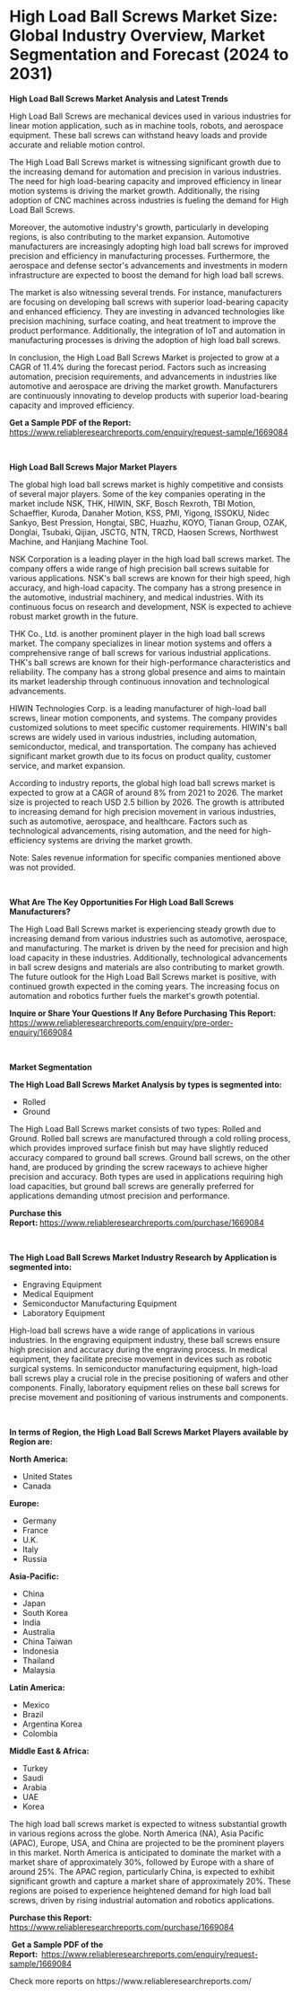 <p><h1>High Load Ball Screws Market Size: Global Industry Overview, Market Segmentation and Forecast (2024 to 2031)</h1></p><p><strong>High Load Ball Screws Market Analysis and Latest Trends</strong></p>
<p><p>High Load Ball Screws are mechanical devices used in various industries for linear motion application, such as in machine tools, robots, and aerospace equipment. These ball screws can withstand heavy loads and provide accurate and reliable motion control.</p><p>The High Load Ball Screws market is witnessing significant growth due to the increasing demand for automation and precision in various industries. The need for high load-bearing capacity and improved efficiency in linear motion systems is driving the market growth. Additionally, the rising adoption of CNC machines across industries is fueling the demand for High Load Ball Screws.</p><p>Moreover, the automotive industry's growth, particularly in developing regions, is also contributing to the market expansion. Automotive manufacturers are increasingly adopting high load ball screws for improved precision and efficiency in manufacturing processes. Furthermore, the aerospace and defense sector's advancements and investments in modern infrastructure are expected to boost the demand for high load ball screws.</p><p>The market is also witnessing several trends. For instance, manufacturers are focusing on developing ball screws with superior load-bearing capacity and enhanced efficiency. They are investing in advanced technologies like precision machining, surface coating, and heat treatment to improve the product performance. Additionally, the integration of IoT and automation in manufacturing processes is driving the adoption of high load ball screws.</p><p>In conclusion, the High Load Ball Screws Market is projected to grow at a CAGR of 11.4% during the forecast period. Factors such as increasing automation, precision requirements, and advancements in industries like automotive and aerospace are driving the market growth. Manufacturers are continuously innovating to develop products with superior load-bearing capacity and improved efficiency.</p></p>
<p><strong>Get a Sample PDF of the Report:&nbsp;</strong> <a href="https://www.reliableresearchreports.com/enquiry/request-sample/1669084">https://www.reliableresearchreports.com/enquiry/request-sample/1669084</a></p>
<p>&nbsp;</p>
<p><strong>High Load Ball Screws Major Market Players</strong></p>
<p><p>The global high load ball screws market is highly competitive and consists of several major players. Some of the key companies operating in the market include NSK, THK, HIWIN, SKF, Bosch Rexroth, TBI Motion, Schaeffler, Kuroda, Danaher Motion, KSS, PMI, Yigong, ISSOKU, Nidec Sankyo, Best Pression, Hongtai, SBC, Huazhu, KOYO, Tianan Group, OZAK, Donglai, Tsubaki, Qijian, JSCTG, NTN, TRCD, Haosen Screws, Northwest Machine, and Hanjiang Machine Tool.</p><p>NSK Corporation is a leading player in the high load ball screws market. The company offers a wide range of high precision ball screws suitable for various applications. NSK's ball screws are known for their high speed, high accuracy, and high-load capacity. The company has a strong presence in the automotive, industrial machinery, and medical industries. With its continuous focus on research and development, NSK is expected to achieve robust market growth in the future.</p><p>THK Co., Ltd. is another prominent player in the high load ball screws market. The company specializes in linear motion systems and offers a comprehensive range of ball screws for various industrial applications. THK's ball screws are known for their high-performance characteristics and reliability. The company has a strong global presence and aims to maintain its market leadership through continuous innovation and technological advancements.</p><p>HIWIN Technologies Corp. is a leading manufacturer of high-load ball screws, linear motion components, and systems. The company provides customized solutions to meet specific customer requirements. HIWIN's ball screws are widely used in various industries, including automation, semiconductor, medical, and transportation. The company has achieved significant market growth due to its focus on product quality, customer service, and market expansion.</p><p>According to industry reports, the global high load ball screws market is expected to grow at a CAGR of around 8% from 2021 to 2026. The market size is projected to reach USD 2.5 billion by 2026. The growth is attributed to increasing demand for high precision movement in various industries, such as automotive, aerospace, and healthcare. Factors such as technological advancements, rising automation, and the need for high-efficiency systems are driving the market growth.</p><p>Note: Sales revenue information for specific companies mentioned above was not provided.</p></p>
<p>&nbsp;</p>
<p><strong>What Are The Key Opportunities For High Load Ball Screws Manufacturers?</strong></p>
<p><p>The High Load Ball Screws market is experiencing steady growth due to increasing demand from various industries such as automotive, aerospace, and manufacturing. The market is driven by the need for precision and high load capacity in these industries. Additionally, technological advancements in ball screw designs and materials are also contributing to market growth. The future outlook for the High Load Ball Screws market is positive, with continued growth expected in the coming years. The increasing focus on automation and robotics further fuels the market's growth potential.</p></p>
<p><strong>Inquire or Share Your Questions If Any Before Purchasing This Report:</strong> <a href="https://www.reliableresearchreports.com/enquiry/pre-order-enquiry/1669084">https://www.reliableresearchreports.com/enquiry/pre-order-enquiry/1669084</a></p>
<p>&nbsp;</p>
<p><strong>Market Segmentation</strong></p>
<p><strong>The High Load Ball Screws Market Analysis by types is segmented into:</strong></p>
<p><ul><li>Rolled</li><li>Ground</li></ul></p>
<p><p>The High Load Ball Screws market consists of two types: Rolled and Ground. Rolled ball screws are manufactured through a cold rolling process, which provides improved surface finish but may have slightly reduced accuracy compared to ground ball screws. Ground ball screws, on the other hand, are produced by grinding the screw raceways to achieve higher precision and accuracy. Both types are used in applications requiring high load capacities, but ground ball screws are generally preferred for applications demanding utmost precision and performance.</p></p>
<p><strong>Purchase this Report:&nbsp;</strong><a href="https://www.reliableresearchreports.com/purchase/1669084">https://www.reliableresearchreports.com/purchase/1669084</a></p>
<p>&nbsp;</p>
<p><strong>The High Load Ball Screws Market Industry Research by Application is segmented into:</strong></p>
<p><ul><li>Engraving Equipment</li><li>Medical Equipment</li><li>Semiconductor Manufacturing Equipment</li><li>Laboratory Equipment</li></ul></p>
<p><p>High-load ball screws have a wide range of applications in various industries. In the engraving equipment industry, these ball screws ensure high precision and accuracy during the engraving process. In medical equipment, they facilitate precise movement in devices such as robotic surgical systems. In semiconductor manufacturing equipment, high-load ball screws play a crucial role in the precise positioning of wafers and other components. Finally, laboratory equipment relies on these ball screws for precise movement and positioning of various instruments and components.</p></p>
<p>&nbsp;</p>
<p><strong>In terms of Region, the High Load Ball Screws Market Players available by Region are:</strong></p>
<p>
    <p> <strong> North America: </strong>
        <ul>
            <li>United States</li>
            <li>Canada</li>
        </ul>
        </p> 
    <p> <strong> Europe: </strong>
        <ul>
            <li>Germany</li>
            <li>France</li>
            <li>U.K.</li>
            <li>Italy</li>
            <li>Russia</li>
        </ul>
        </p> 
    <p> <strong> Asia-Pacific: </strong>
        <ul>
            <li>China</li>
            <li>Japan</li>
            <li>South Korea</li>
            <li>India</li>
            <li>Australia</li>
            <li>China Taiwan</li>
            <li>Indonesia</li>
            <li>Thailand</li>
            <li>Malaysia</li>
        </ul>
        </p> 
    <p> <strong> Latin America: </strong>
        <ul>
            <li>Mexico</li>
            <li>Brazil</li>
            <li>Argentina Korea</li>
            <li>Colombia</li>
        </ul>
        </p> 
    <p> <strong> Middle East & Africa: </strong>
        <ul>
            <li>Turkey</li>
            <li>Saudi</li>
            <li>Arabia</li>
            <li>UAE</li>
            <li>Korea</li>
        </ul>
    </p>
    </p>
<p><p>The high load ball screws market is expected to witness substantial growth in various regions across the globe. North America (NA), Asia Pacific (APAC), Europe, USA, and China are projected to be the prominent players in this market. North America is anticipated to dominate the market with a market share of approximately 30%, followed by Europe with a share of around 25%. The APAC region, particularly China, is expected to exhibit significant growth and capture a market share of approximately 20%. These regions are poised to experience heightened demand for high load ball screws, driven by rising industrial automation and robotics applications.</p></p>
<p><strong>Purchase this Report: </strong><a href="https://www.reliableresearchreports.com/purchase/1669084">https://www.reliableresearchreports.com/purchase/1669084</a></p>
<p>&nbsp;<strong>Get a Sample PDF of the Report:&nbsp;&nbsp;</strong><a href="https://www.reliableresearchreports.com/enquiry/request-sample/1669084">https://www.reliableresearchreports.com/enquiry/request-sample/1669084</a></p>
<p><strong></strong></p>
<p>Check more reports on https://www.reliableresearchreports.com/</p>